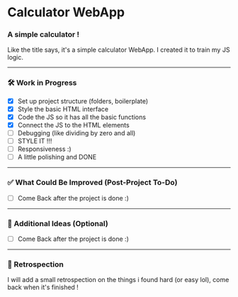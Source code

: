 # Calculator WebApp

### A simple calculator !

Like the title says, it's a simple calculator WebApp. I created it to train my JS logic.

---

### 🛠️ Work in Progress

- [X] Set up project structure (folders, boilerplate)
- [X] Style the basic HTML interface
- [X] Code the JS so it has all the basic functions
- [X] Connect the JS to the HTML elements
- [ ] Debugging (like dividing by zero and all)
- [ ] STYLE IT !!!
- [ ] Responsiveness :)
- [ ] A little polishing and DONE

---

### ✅ What Could Be Improved (Post-Project To-Do)

- [ ] Come Back after the project is done :)

---

### 🧩 Additional Ideas (Optional)

- [ ] Come Back after the project is done :)

---

### 🧩 Retrospection

I will add a small retrospection on the things i found hard (or easy lol), come back when it's finished !
